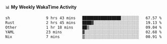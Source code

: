 <!--
**stamp711/stamp711** is a ✨ _special_ ✨ repository because its `README.md` (this file) appears on your GitHub profile.

Here are some ideas to get you started:

- 🔭 I’m currently working on ...
- 🌱 I’m currently learning ...
- 👯 I’m looking to collaborate on ...
- 🤔 I’m looking for help with ...
- 💬 Ask me about ...
- 📫 How to reach me: ...
- 😄 Pronouns: ...
- ⚡ Fun fact: ...
-->

📊 **My Weekly WakaTime Activity**

<!--START_SECTION:waka-->

```txt
sh                9 hrs 43 mins   █████████████████░░░░░░░░   67.57 %
Rust              2 hrs 45 mins   ████▓░░░░░░░░░░░░░░░░░░░░   19.13 %
Other             1 hr 18 mins    ██▒░░░░░░░░░░░░░░░░░░░░░░   09.04 %
YAML              23 mins         ▓░░░░░░░░░░░░░░░░░░░░░░░░   02.68 %
Nix               7 mins          ▒░░░░░░░░░░░░░░░░░░░░░░░░   00.91 %
```

<!--END_SECTION:waka-->
